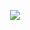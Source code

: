<div align=center>

<img src="https://search.pstatic.net/common/?src=http%3A%2F%2Fblogfiles.naver.net%2FMjAyMzAzMDNfNTQg%2FMDAxNjc3ODExMjgwMDk4.1qqNB7rbemzt5-mqAzB-AzGJrnFJUlkJbWFJ95ui3rIg.3RIFwGR4idcHvt21n4O4DGkO5fg4Zh7Cm_5lpR66Mr0g.PNG.kjn5680%2FKakaoTalk_20230303_114045825_01.png&type=sc960_832"></a>
